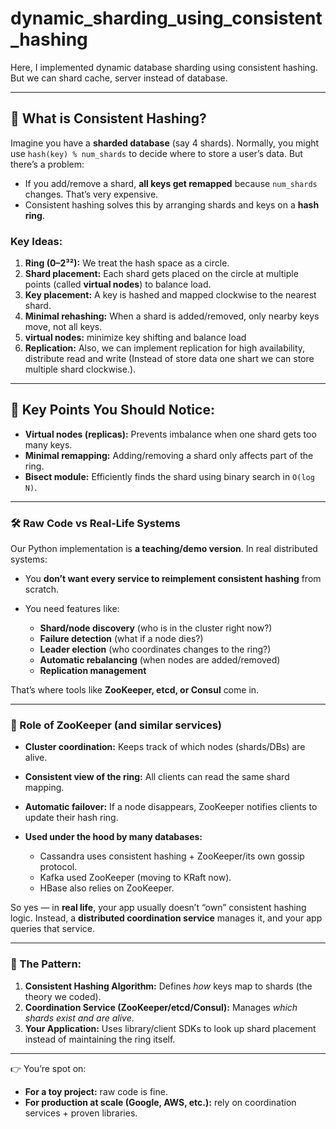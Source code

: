 # dynamic_sharding_using_consistent_hashing
Here, I implemented dynamic database sharding using consistent hashing. But we can shard cache, server instead of database.

---

## 🧩 What is Consistent Hashing?

Imagine you have a **sharded database** (say 4 shards). Normally, you might use `hash(key) % num_shards` to decide where to store a user’s data.
But there’s a problem:

* If you add/remove a shard, **all keys get remapped** because `num_shards` changes. That’s very expensive.
* Consistent hashing solves this by arranging shards and keys on a **hash ring**.

### Key Ideas:

1. **Ring (0–2³²):** We treat the hash space as a circle.
2. **Shard placement:** Each shard gets placed on the circle at multiple points (called **virtual nodes**) to balance load.
3. **Key placement:** A key is hashed and mapped clockwise to the nearest shard.
4. **Minimal rehashing:** When a shard is added/removed, only nearby keys move, not all keys.
5. **virtual nodes:** minimize key shifting and balance load
6. **Replication:** Also, we can implement replication for high availability, distribute read and write (Instead of store data one shart we can store multiple shard clockwise.).

---

## 🔑 Key Points You Should Notice:

* **Virtual nodes (replicas):** Prevents imbalance when one shard gets too many keys.
* **Minimal remapping:** Adding/removing a shard only affects part of the ring.
* **Bisect module:** Efficiently finds the shard using binary search in `O(log N)`.

---

### 🛠 Raw Code vs Real-Life Systems

Our Python implementation is **a teaching/demo version**. In real distributed systems:

* You **don’t want every service to reimplement consistent hashing** from scratch.
* You need features like:

  * **Shard/node discovery** (who is in the cluster right now?)
  * **Failure detection** (what if a node dies?)
  * **Leader election** (who coordinates changes to the ring?)
  * **Automatic rebalancing** (when nodes are added/removed)
  * **Replication management**

That’s where tools like **ZooKeeper, etcd, or Consul** come in.

---

### 🧩 Role of ZooKeeper (and similar services)

* **Cluster coordination:** Keeps track of which nodes (shards/DBs) are alive.
* **Consistent view of the ring:** All clients can read the same shard mapping.
* **Automatic failover:** If a node disappears, ZooKeeper notifies clients to update their hash ring.
* **Used under the hood by many databases:**

  * Cassandra uses consistent hashing + ZooKeeper/its own gossip protocol.
  * Kafka used ZooKeeper (moving to KRaft now).
  * HBase also relies on ZooKeeper.

So yes — in **real life**, your app usually doesn’t “own” consistent hashing logic. Instead, a **distributed coordination service** manages it, and your app queries that service.

---

### 🔑 The Pattern:

1. **Consistent Hashing Algorithm:** Defines *how* keys map to shards (the theory we coded).
2. **Coordination Service (ZooKeeper/etcd/Consul):** Manages *which shards exist and are alive*.
3. **Your Application:** Uses library/client SDKs to look up shard placement instead of maintaining the ring itself.

---

👉 You’re spot on:

* **For a toy project:** raw code is fine.
* **For production at scale (Google, AWS, etc.):** rely on coordination services + proven libraries.


